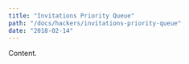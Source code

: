 ```yaml
---
title: "Invitations Priority Queue"
path: "/docs/hackers/invitations-priority-queue"
date: "2018-02-14"
---
```


Content.

